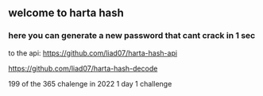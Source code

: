 ## welcome to harta hash 
### here you can generate a new password that cant crack in 1 sec

to the api:
https://github.com/liad07/harta-hash-api


https://github.com/liad07/harta-hash-decode


199 of the 365 chalenge in 2022 1 day 1 challenge

